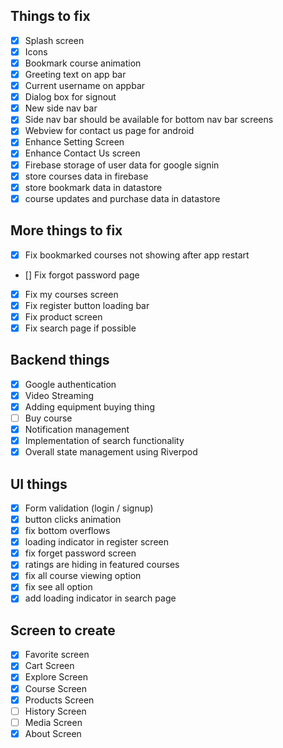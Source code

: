 ## Things to fix

- [x] Splash screen
- [x] Icons
- [x] Bookmark course animation
- [x] Greeting text on app bar
- [x] Current username on appbar
- [x] Dialog box for signout
- [x] New side nav bar
- [x] Side nav bar should be available for bottom nav bar screens
- [x] Webview for contact us page for android
- [x] Enhance Setting Screen
- [x] Enhance Contact Us screen
- [x] Firebase storage of user data for google signin
- [x] store courses data in firebase
- [x] store bookmark data in datastore
- [x] course updates and purchase data in datastore

## More things to fix

- [x] Fix bookmarked courses not showing after app restart
- [] Fix forgot password page
- [x] Fix my courses screen
- [x] Fix register button loading bar
- [x] Fix product screen
- [x] Fix search page if possible

## Backend things

- [x] Google authentication
- [x] Video Streaming
- [x] Adding equipment buying thing
- [ ] Buy course
- [x] Notification management
- [x] Implementation of search functionality
- [x] Overall state management using Riverpod

## UI things

- [x] Form validation (login / signup)
- [x] button clicks animation
- [x] fix bottom overflows
- [x] loading indicator in register screen
- [x] fix forget password screen
- [x] ratings are hiding in featured courses
- [x] fix all course viewing option
- [x] fix see all option
- [x] add loading indicator in search page

## Screen to create

- [x] Favorite screen
- [x] Cart Screen
- [x] Explore Screen
- [x] Course Screen
- [x] Products Screen
- [ ] History Screen
- [ ] Media Screen
- [x] About Screen
